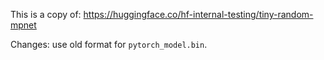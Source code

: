 This is a copy of: https://huggingface.co/hf-internal-testing/tiny-random-mpnet

Changes: use old format for `pytorch_model.bin`.
